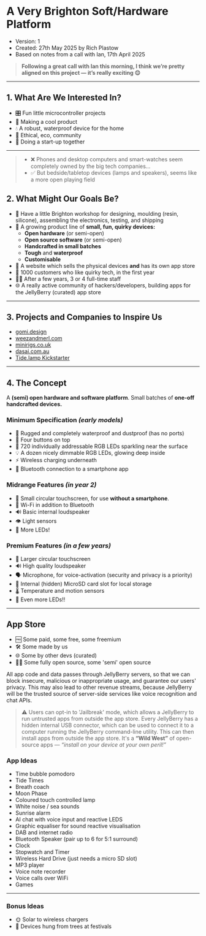 # A Very Brighton Soft/Hardware Platform

- Version: 1
- Created: 27th May 2025 by Rich Plastow
- Based on notes from a call with Ian, 17th April 2025

> **Following a great call with Ian this morning, I think we’re pretty aligned on this project — it’s really exciting 😌**

---

## 1. What Are We Interested In?

* 🎛️ Fun little microcontroller projects
* 🤖 Making a cool product
* 💧 A robust, waterproof device for the home
* 🌱 Ethical, eco, community
* 🚀 Doing a start-up together

---

> - ❌ Phones and desktop computers and smart-watches seem completely owned by
  the big tech companies…
> - ✅ But bedside/tabletop devices (lamps and speakers), seems like a more open
    playing field

## 2. What Might Our Goals Be?

* 🧪 Have a little Brighton workshop for designing, moulding (resin, silicone),
   assembling the electronics, testing, and shipping
* 🌟 A growing product line of **small, fun, quirky devices:**
  * **Open hardware** (or semi-open)
  * **Open source software** (or semi-open)
  * **Handcrafted in small batches**
  * **Tough** and **waterproof**
  * **Customisable**
* 🛒 A website which sells the physical devices **and** has its own app store
* 👥 1000 customers who like quirky tech, in the first year
* 👩‍💻 After a few years, 3 or 4 full-time staff
* 🌐 A really active community of hackers/developers, building apps for the
  JellyBerry (curated) app store

---

## 3. Projects and Companies to Inspire Us

* [gomi.design](https://gomi.design)
* [weezandmerl.com](https://weezandmerl.com)
* [minirigs.co.uk](https://minirigs.co.uk)
* [dasai.com.au](https://dasai.com.au)
* [Tide.lamp Kickstarter](https://www.kickstarter.com/projects/tidelamp/tidelamp-a-light-that-connects-you-to-your-favourite-beach)

---

## 4. The Concept

A **(semi) open hardware and software platform**. Small batches of
**one-off handcrafted devices.**

### Minimum Specification *(early models)*

* 💪 Rugged and completely waterproof and dustproof (has no ports)
* 🔘 Four buttons on top
* 🌈 720 individually addressable RGB LEDs sparkling near the surface
* 💡 A dozen nicely dimmable RGB LEDs, glowing deep inside
* ⚡ Wireless charging underneath
* 📱 Bluetooth connection to a smartphone app

### Midrange Features *(in year 2)*

* 🔵 Small circular touchscreen, for use **without a smartphone**.
* 📡 Wi-Fi in addition to Bluetooth
* 🔊 Basic internal loudspeaker
* 👁️ Light sensors
* 🌈 More LEDs!

### Premium Features *(in a few years)*

* 🔵 Larger circular touchscreen
* 🔊 High quality loudspeaker
* 🗣️ Microphone, for voice-activation (security and privacy is a priority)
* 💾 Internal (hidden) MicroSD card slot for local storage
* 🌡️ Temperature and motion sensors
* 🌈 Even more LEDs!!

---

## App Store

* 🆓 Some paid, some free, some freemium
* 🛠️ Some made by us
* 🌐 Some by other devs (curated)
* 🧑‍💻 Some fully open source, some 'semi' open source

All app code and data passes through JellyBerry servers, so that we can block
insecure, malicious or inappropriate usage, and guarantee our users' privacy.
This may also lead to other revenue streams, because JellyBerry will be the
trusted source of server-side services like voice recognition and chat APIs.

> ⚠️ Users can opt-in to 'Jailbreak' mode, which allows a JellyBerry to run
> untrusted apps from outside the app store. Every JellyBerry has a hidden
> internal USB connector, which can be used to connect it to a computer running
> the JellyBerry command-line utility. This can then install apps from outside
> the app store. It's a **“Wild West”** of open-source apps — *“install on your
> device at your own peril!”*

### App Ideas

- Time bubble pomodoro
- Tide Times
- Breath coach
- Moon Phase
- Coloured touch controlled lamp
- White noise / sea sounds
- Sunrise alarm
- AI chat with voice input and reactive LEDS
- Graphic equaliser for sound reactive visualisation
- DAB and internet radio
- Bluetooth Speaker (pair up to 6 for 5:1 surround)
- Clock
- Stopwatch and Timer
- Wireless Hard Drive (just needs a micro SD slot)
- MP3 player
- Voice note recorder
- Voice calls over WiFi
- Games

---

### Bonus Ideas

* 🌞 Solar to wireless chargers
* 🌳 Devices hung from trees at festivals
